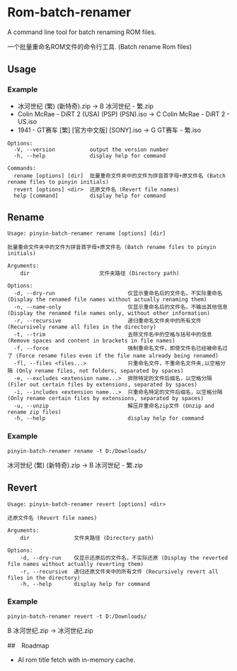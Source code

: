 # Rom-batch-renamer

A command line tool for batch renaming ROM files.

一个批量重命名ROM文件的命令行工具. (Batch rename Rom files)

## Usage


### Example

- 冰河世纪 (繁) (新特奇).zip -> B 冰河世纪 - 繁.zip
- Colin McRae - DiRT 2 (USA) (PSP) (PSN).iso -> C Colin McRae - DiRT 2 - US.iso
- 1941 - GT赛车 [繁] [官方中文版] [SONY].iso -> G GT赛车 - 繁.iso

```
Options:
  -V, --version           output the version number
  -h, --help              display help for command

Commands:
  rename [options] [dir]  批量重命文件夹中的文件为拼音首字母+原文件名 (Batch rename files to pinyin initials)
  revert [options] <dir>  还原文件名 (Revert file names)
  help [command]          display help for command
```

## Rename

```
Usage: pinyin-batch-renamer rename [options] [dir]

批量重命文件夹中的文件为拼音首字母+原文件名 (Batch rename files to pinyin initials)

Arguments:
    dir                      文件夹路径 (Directory path)

Options:
  -d, --dry-run                       仅显示重命名后的文件名，不实际重命名 (Display the renamed file names without actually renaming them)
  -n, --name-only                     仅显示重命名后的文件名，不输出其他信息 (Display the renamed file names only, without other information)
  -r, --recursive                     递归重命名文件夹中的所有文件 (Recursively rename all files in the directory)
  -t, --trim                          去除文件名中的空格与括号中的信息 (Remove spaces and content in brackets in file names)
  -f, --force                         强制重命名文件，即使文件名已经被命名过了 (Force rename files even if the file name already being renamed)
  -fl, --files <files...>             只重命名文件，不重命名文件夹,以空格分隔 (Only rename files, not folders, separated by spaces)
  -e, --excludes <extension name...>  排除特定的文件后缀名，以空格分隔 (Filer out certain files by extensions, separated by spaces)
  -i, --includes <extension name...>  只重命名特定的文件后缀名，以空格分隔 (Only rename certain files by extensions, separated by spaces)
  -u, --unzip                         解压并重命名zip文件 (Unzip and rename zip files)
  -h, --help                          display help for command
```

### Example
`pinyin-batch-renamer rename -t D:/Downloads/`

冰河世纪 (繁) (新特奇).zip -> B 冰河世纪 - 繁.zip

## Revert

```
Usage: pinyin-batch-renamer revert [options] <dir>

还原文件名 (Revert file names)

Arguments:
    dir              文件夹路径 (Directory path)

Options:
    -d, --dry-run    仅显示还原后的文件名，不实际还原 (Display the reverted file names without actually reverting them)
    -r, --recursive  递归还原文件夹中的所有文件 (Recursively revert all files in the directory)
    -h, --help       display help for command
```

### Example
`pinyin-batch-renamer revert -t D:/Downloads/`

B 冰河世纪.zip -> 冰河世纪.zip

##　Roadmap

- AI rom title fetch with in-memory cache.
